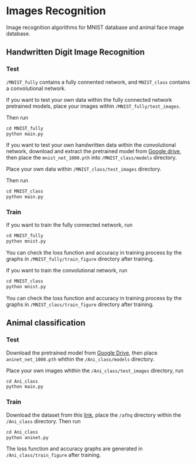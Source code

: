 # Images Recognition
 Image recognition algorithms for MNIST database and animal face image database.

## Handwritten Digit Image Recognition
### Test
`/MNIST_fully` contains a fully connented network, and `MNIST_class` contains a convolutional network.

If you want to test your own data within the fully connected network pretrained models, place your images within `/MNIST_fully/test_images`.

Then run
```python
cd MNIST_fully
python main.py
```
If you want to test your own handwritten data within the convolutional network, download and extract the pretrained model from [Google drive](https://drive.google.com/file/d/1OQwCyiPbUTKBISxQ6hRafAVJaPt9Hybt/view?usp=sharing),
then place the `mnist_net_1000.pth` into `/MNIST_class/models` directory.

Place your own data within `/MNIST_class/test_images` directory. 

Then run
```python
cd MNIST_class
python main.py
```
### Train
If you want to train the fully connected network, run
```python
cd MNIST_fully
python mnist.py
```
You can check the loss function and accuracy in training process by the graphs in `/MNIST_fully/train_figure` directory after training.

If you want to train the convolutional network, run
```python
cd MNIST_class
python mnist.py
```
You can check the loss function and accuracy in training process by the graphs in `/MNIST_class/train_figure` directory after training.

## Animal classification
### Test
Download the pretrained model from [Google Drive](https://drive.google.com/file/d/17KXKKV9MEIjy44kON67x0GN6LTTFJIAi/view?usp=sharing), then place `aninet_net_1000.pth` whthin the `/Ani_class/models` directory.

Place your own images whthin the `/Ani_class/test_images` directory, run
```python
cd Ani_class
python main.py
```

### Train
Download the dataset from this [link](https://www.kaggle.com/datasets/andrewmvd/animal-faces?resource=download), place the `/afhq` directory within the `/Ani_class` directory. Then run
```python
cd Ani_class
python aninet.py
```
The loss function and accuracy graphs are generated in `/Ani_class/train_figure` after training.
